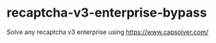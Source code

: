 # recaptcha-v3-enterprise-bypass
Solve any recaptcha v3 enterprise using https://www.capsolver.com/



                                                                                                                                                                                       